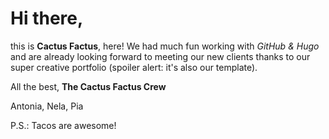 # Hi there,
this is **Cactus Factus**, here!
We had much fun working with *GitHub & Hugo* and are already looking forward to meeting our new clients thanks to our super creative portfolio (spoiler alert: it's also our template).

All the best,
**The Cactus Factus Crew**

Antonia, Nela, Pia

P.S.: Tacos are awesome!

